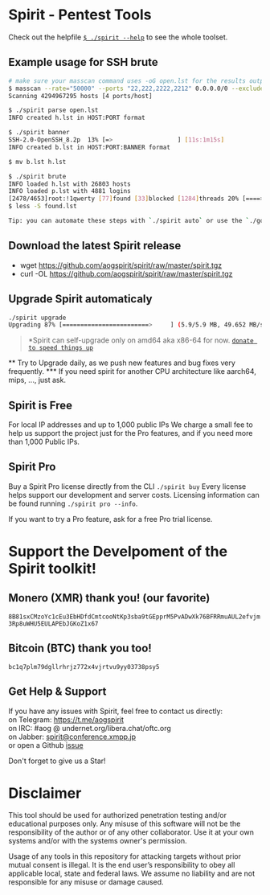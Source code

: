 # Spirit - Pentest Tools

Check out the helpfile [`$ ./spirit --help`](./HELP) to see the whole toolset.

## Example usage for SSH brute
```bash
# make sure your masscan command uses -oG open.lst for the results output file
$ masscan --rate="50000" --ports "22,222,2222,2212" 0.0.0.0/0 --exclude 255.255.255.255 -oG open.lst
Scanning 4294967295 hosts [4 ports/host]

$ ./spirit parse open.lst
INFO created h.lst in HOST:PORT format

$ ./spirit banner
SSH-2.0-OpenSSH_8.2p  13% [=>                  ] [11s:1m15s]
INFO created b.lst in HOST:PORT:BANNER format

$ mv b.lst h.lst

$ ./spirit brute
INFO loaded h.lst with 26803 hosts
INFO loaded p.lst with 4881 logins
[2478/4653]root:!1qwerty [77]found [33]blocked [1284]threads 20% [====>               ] [20s:1h13m36s]
$ less -S found.lst

Tip: you can automate these steps with `./spirit auto` or use the `./go.sh` script in `spirit.tgz`
```

## Download the latest Spirit release
- wget https://github.com/aogspirit/spirit/raw/master/spirit.tgz
- curl -OL https://github.com/aogspirit/spirit/raw/master/spirit.tgz

## Upgrade Spirit automaticaly
```bash
./spirit upgrade
Upgrading 87% [========================>     ] (5.9/5.9 MB, 49.652 MB/s)
```
>*Spirit can self-upgrade only on amd64 aka x86-64 for now. [`donate to speed things up`](#monero-xmr-thank-you)

** Try to Upgrade daily, as we push new features and bug fixes very frequently.
*** If you need spirit for another CPU architecture like aarch64, mips, ..., just ask.

## Spirit is Free
For local IP addresses and up to 1,000 public IPs
We charge a small fee to help us support the project just for the Pro features, and if you need more than 1,000 Public IPs.

## Spirit Pro
Buy a Spirit Pro license directly from the CLI `./spirit buy`
Every license helps support our development and server costs.
Licensing information can be found running `./spirit pro --info`.

If you want to try a Pro feature, ask for a free Pro trial license.

# Support the Develpoment of the Spirit toolkit!
## Monero (XMR) thank you! (our favorite)
`8B81sxCMzoYc1cEu3EbHDfdCmtcooNtKp3sba9tGEpprM5PvADwXk76BFRRmuAUL2efvjm3Rp8uWHU5EULAPEbJGKoZ1x67`

## Bitcoin (BTC) thank you too!
`bc1q7plm79dgllrhrjz772x4vjrtvu9yy03738psy5`

## Get Help & Support
If you have any issues with Spirit, feel free to contact us directly: \
on Telegram: https://t.me/aogspirit \
on IRC: #aog @ undernet.org/libera.chat/oftc.org \
on Jabber: spirit@conference.xmpp.jp \
or open a Github [issue](https://github.com/theaog/spirit/issues)

Don't forget to give us a Star!

# Disclaimer

This tool should be used for authorized penetration testing and/or educational purposes only.
Any misuse of this software will not be the responsibility of the author or of any other collaborator.
Use it at your own systems and/or with the systems owner's permission.

Usage of any tools in this repository for attacking targets without prior mutual consent is illegal.
It is the end user’s responsibility to obey all applicable local, state and federal laws.
We assume no liability and are not responsible for any misuse or damage caused.
